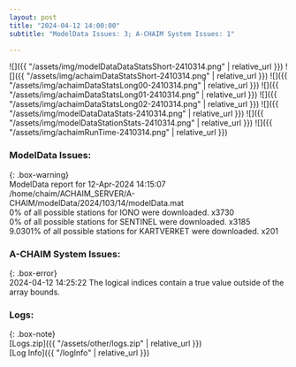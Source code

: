 ```yaml
---
layout: post
title: "2024-04-12 14:00:00"
subtitle: "ModelData Issues: 3; A-CHAIM System Issues: 1"

---
```


![]({{ "/assets/img/modelDataDataStatsShort-2410314.png" | relative_url }})
![]({{ "/assets/img/achaimDataStatsShort-2410314.png" | relative_url }})
![]({{ "/assets/img/achaimDataStatsLong00-2410314.png" | relative_url }})
![]({{ "/assets/img/achaimDataStatsLong01-2410314.png" | relative_url }})
![]({{ "/assets/img/achaimDataStatsLong02-2410314.png" | relative_url }})
![]({{ "/assets/img/modelDataDataStats-2410314.png" | relative_url }})
![]({{ "/assets/img/modelDataStationStats-2410314.png" | relative_url }})
![]({{ "/assets/img/achaimRunTime-2410314.png" | relative_url }})


### ModelData Issues:  
  
{: .box-warning}  
 ModelData report for 12-Apr-2024 14:15:07   
 /home/chaim/ACHAIM_SERVER/A-CHAIM/modelData/2024/103/14/modelData.mat   
 0% of all possible stations for IONO were downloaded. x3730   
 0% of all possible stations for SENTINEL were downloaded. x3185   
 9.0301% of all possible stations for KARTVERKET were downloaded. x201   
  
### A-CHAIM System Issues:  
  
{: .box-error}  
2024-04-12 14:25:22 The logical indices contain a true value outside of the array bounds.  

### Logs:  
  
{: .box-note}  
[Logs.zip]({{ "/assets/other/logs.zip" | relative_url }})  
[Log Info]({{ "/logInfo" | relative_url }})  
